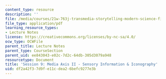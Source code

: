 ```yaml
---
content_type: resource
description: ''
file: /media/courses/21w-763j-transmedia-storytelling-modern-science-fiction-spring-2014/df2a42f37d9fe11cdea26befc9277e3b_MIT21W_763JS14_Session_9.pdf
file_type: application/pdf
learning_resource_types:
- Lecture Notes
license: https://creativecommons.org/licenses/by-nc-sa/4.0/
ocw_type: OCWFile
parent_title: Lecture Notes
parent_type: CourseSection
parent_uid: ee843043-e02c-7d2c-64db-305d3079a948
resourcetype: Document
title: 'Session 9: Media Axis II - Sensory Information & Iconography'
uid: df2a42f3-7d9f-e11c-dea2-6befc9277e3b
---
```

